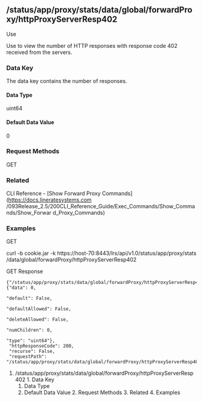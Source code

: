 ## /status/app/proxy/stats/data/global/forwardProxy/httpProxyServerResp402

Use

Use to view the number of HTTP responses with response code 402 received from
the servers.

### Data Key

The data key contains the number of responses.

#### Data Type

uint64

#### Default Data Value

0

### Request Methods

GET

### Related

CLI Reference - [Show Forward Proxy Commands](https://docs.lineratesystems.com
/093Release_2.5/200CLI_Reference_Guide/Exec_Commands/Show_Commands/Show_Forwar
d_Proxy_Commands)

### Examples

GET

curl -b cookie.jar -k https://host-70:8443/lrs/api/v1.0/status/app/proxy/stats
/data/global/forwardProxy/httpProxyServerResp402

GET Response

    
    {"/status/app/proxy/stats/data/global/forwardProxy/httpProxyServerResp402": {"data": 0,
                                                                                  "default": False,
                                                                                  "defaultAllowed": False,
                                                                                  "deleteAllowed": False,
                                                                                  "numChildren": 0,
                                                                                  "type": "uint64"},
     "httpResponseCode": 200,
     "recurse": False,
     "requestPath": "/status/app/proxy/stats/data/global/forwardProxy/httpProxyServerResp402"}
    

  1. /status/app/proxy/stats/data/global/forwardProxy/httpProxyServerResp402
    1. Data Key
      1. Data Type
      2. Default Data Value
    2. Request Methods
    3. Related
    4. Examples

